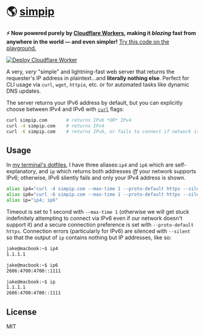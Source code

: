 # 🌎 [simpip](https://simpip.com/)

**⚡ Now powered purely by [Cloudflare Workers](https://www.cloudflare.com/products/cloudflare-workers/), making it _blazing_ fast from anywhere in the world — and even simpler!** [Try this code on the playground.][playground]

[![Deploy Cloudflare Worker](https://github.com/jakejarvis/simpip/actions/workflows/deploy.yml/badge.svg)](https://github.com/jakejarvis/simpip/actions/workflows/deploy.yml)

A very, *very* "simple" and lightning-fast web server that returns the requester's IP address in plaintext...and **literally nothing else**. Perfect for CLI usage via `curl`, `wget`, `httpie`, etc. or for automated tasks like dynamic DNS updates.

The server returns your IPv6 address by default, but you can explicitly choose between IPv4 and IPv6 with [`curl`](https://curl.haxx.se/docs/manpage.html) flags:

```bash
curl simpip.com       # returns IPv6 *OR* IPv4
curl -4 simpip.com    # returns IPv4
curl -6 simpip.com    # returns IPv6, or fails to connect if network is incompatible
```

## Usage

In [my terminal's dotfiles](https://github.com/jakejarvis/dotfiles/blob/f40a23352c1bd4fe18640faad872e8687e14b745/zsh/aliases.zsh#L16), I have three aliases:`ip4` and `ip6` which are self-explanatory, and `ip` which returns both addresses *iff* your network supports IPv6; otherwise, IPv6 sliently fails and only your IPv4 address is shown.

```bash
alias ip4="curl -4 simpip.com --max-time 1 --proto-default https --silent"
alias ip6="curl -6 simpip.com --max-time 1 --proto-default https --silent"
alias ip="ip4; ip6"
```

Timeout is set to 1 second with `--max-time 1` (otherwise we will get stuck indefinitely attempting to connect via IPv6 even if our network doesn't support it) and a secure connection preference is set with `--proto-default https`. Connection errors (particularly for IPv6) are silenced with `--silent` so that the output of `ip` contains nothing but IP addresses, like so:

```bash
jake@macbook:~$ ip4
1.1.1.1

jake@macbook:~$ ip6
2606:4700:4700::1111

jake@macbook:~$ ip
1.1.1.1
2606:4700:4700::1111
```

## License

MIT

[playground]: https://workers.cloudflare.com/playground#LYVwNgLglgDghgJwgegGYHsHALQBM4RwDcABAEbogB2+CAngLzbPYDqApmQNJQQBimYACFKNRHSEBjAFYBGAJqyAWgA0AigFYAktIBqXAExgAXCxYduvAVhHVaEmQuXrtew2ACwAKADC6KhDsAdgAIlAAzjDo4bxQ-sYkGFh4BMQkVHDA7AwARFA07AAeAHTS4TmkqFBgQZnZeQUlZTnefgFBENgAKnQw7AlwMDBgUJIEcVTI0nAAbnDhkgiwEADUwOi44Oze3kVRSCS47Khw4BAkAN5eJCTzdFSSiewQkgAWABQI7ACOIOzhEAAlJdrjcSJJ-ACSOgYBBwiQGCCwWDXuw4EcEOEEldkcicm1AsEen0cgkcoFCihhnB8jkADSg3EkfFwN7sbAEhDoMCk5lUdDYMZsunpAUAzDsEWgAHYL5zEb4QL0xm4nIAUUKMCgX3KZIADMqmTccgAFBBwADmwDgvJy-MFrNRhqN+P8hM6AGV2JIQEsIHRsCbuaM6LajiczthwghHgByflUdix51MnIqUJQXDYeSUbBcfkAd1tOZA4LgVBIIHC7BIAB0cj6EGASNgACz16EIOsN33N7AANg7EHQJAtzxI7F4qK7WhNt1wuB14QAhCnVendFB2AXsB7KDH2LbXhAIDAschkBapyAyMUIcApnAANbsaYIGYRZAxYBamBrm4AL4MsiAFEF4KpQKgJDvImBYkAAqgASgAMp8Px-ACxS9oCxTwBArwZFkCIMIiOTIDkwI4riEJUFCsAIiQXy-P8EDFKi6LsJixRjhA7wNqggr+ImkjQFQFrYLAFEkAAPtJjHoSxbFohi4Tcc8fGFNgSQFogRxZkkFFgSqNxfBAvoVrBJCIf8US0ew7z0SszK1lQ9JIkaAIEFWCQGHqerAR5hBmeEXRFBAZIAPJcP+YLFHFMJwgFIGAmBIHgcipnmek25WTZkL2TkrZ6q2JAAHLoOcAh2C5blUcinnBQkRWtklYINVWoWUmS5WVaIuAxXFxQJeErUASloJAV4oFeN4ZjMBYPD8IIthiPQUhyIoqiaDo+hGK0bodBmkTRLE8SJIIKSEKQhH1FkhCKjalTVLUWS5GQYDoGQLS+AdRK9P0txDCMYzQP4UzhP4OxeBcOTWvkAD66ybDUpINEcTTlABs1zQtVjLX14jrU4W2uLtYDMN4QA